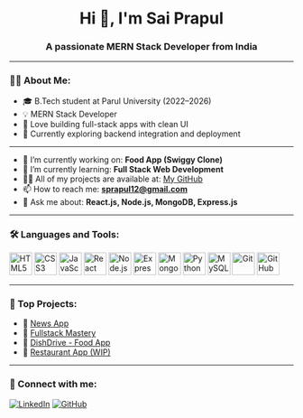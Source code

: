 <h1 align="center">Hi 👋, I'm Sai Prapul</h1>
<h3 align="center">A passionate MERN Stack Developer from India</h3>

---

### 👨‍💻 About Me:
- 🎓 B.Tech student at Parul University (2022–2026)  
- 💡 MERN Stack Developer  
- 🧠 Love building full-stack apps with clean UI  
- 🚀 Currently exploring backend integration and deployment  

---

- 🔭 I’m currently working on: **Food App (Swiggy Clone)**  
- 🌱 I’m currently learning: **Full Stack Web Development**  
- 👨‍💻 All of my projects are available at: [My GitHub](https://github.com/Prapul-66)  
- 📫 How to reach me: **sprapul12@gmail.com**  
- 💬 Ask me about: **React.js, Node.js, MongoDB, Express.js**

---

### 🛠️ Languages and Tools:
<p align="left">
  <img src="https://cdn.jsdelivr.net/gh/devicons/devicon/icons/html5/html5-original.svg" height="40" alt="HTML5"/>
  <img src="https://cdn.jsdelivr.net/gh/devicons/devicon/icons/css3/css3-original.svg" height="40" alt="CSS3"/>
  <img src="https://cdn.jsdelivr.net/gh/devicons/devicon/icons/javascript/javascript-original.svg" height="40" alt="JavaScript"/>
  <img src="https://cdn.jsdelivr.net/gh/devicons/devicon/icons/react/react-original.svg" height="40" alt="React"/>
  <img src="https://cdn.jsdelivr.net/gh/devicons/devicon/icons/nodejs/nodejs-original.svg" height="40" alt="Node.js"/>
  <img src="https://cdn.jsdelivr.net/gh/devicons/devicon/icons/express/express-original.svg" height="40" alt="Express.js"/>
  <img src="https://cdn.jsdelivr.net/gh/devicons/devicon/icons/mongodb/mongodb-original.svg" height="40" alt="MongoDB"/>
  <img src="https://cdn.jsdelivr.net/gh/devicons/devicon/icons/python/python-original.svg" height="40" alt="Python"/>
  <img src="https://cdn.jsdelivr.net/gh/devicons/devicon/icons/mysql/mysql-original.svg" height="40" alt="MySQL"/>
  <img src="https://cdn.jsdelivr.net/gh/devicons/devicon/icons/git/git-original.svg" height="40" alt="Git"/>
  <img src="https://cdn.jsdelivr.net/gh/devicons/devicon/icons/github/github-original.svg" height="40" alt="GitHub"/>
</p>

---

### 🧩 Top Projects:
- 🔹 [News App](https://github.com/Prapul-66/News-App)
- 🔹 [Fullstack Mastery](https://github.com/Prapul-66/Fullstack-Mastery)
- 🔹 [DishDrive - Food App](https://github.com/Prapul-66/Food-App)
- 🔹 [Restaurant App (WIP)](https://github.com/Prapul-66)

---

### 🔗 Connect with me:
[![LinkedIn](https://img.shields.io/badge/LinkedIn-blue?style=flat&logo=linkedin&logoColor=white)](https://www.linkedin.com/in/sai-prapul-131997285)
[![GitHub](https://img.shields.io/badge/GitHub-black?style=flat&logo=github&logoColor=white)](https://github.com/Prapul-66)
